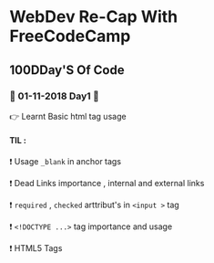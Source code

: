 # WebDev Re-Cap With FreeCodeCamp

## 100DDay'S Of Code

### :calendar: 01-11-2018 Day1 :calendar:

 :point_right: Learnt Basic html tag usage
 
#### TIL : 
  :exclamation: Usage `_blank` in anchor tags
  
  :exclamation: Dead Links importance , internal and external links
  
  :exclamation: `required` , `checked` arttribut's in `<input >` tag 
  
  :exclamation: `<!DOCTYPE ...>` tag importance and usage
  
  :exclamation: HTML5 Tags
  
  
  
     


